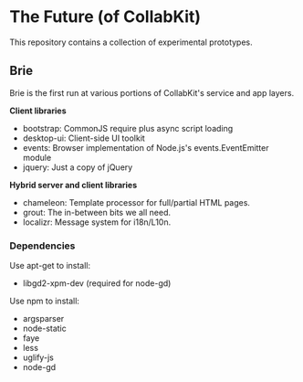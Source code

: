 # The Future (of CollabKit)

This repository contains a collection of experimental prototypes.

## Brie

Brie is the first run at various portions of CollabKit's service and app layers.

**Client libraries**

* bootstrap: CommonJS require plus async script loading
* desktop-ui: Client-side UI toolkit
* events: Browser implementation of Node.js's events.EventEmitter module
* jquery: Just a copy of jQuery

**Hybrid server and client libraries**

* chameleon: Template processor for full/partial HTML pages.
* grout: The in-between bits we all need.
* localizr: Message system for i18n/L10n.

### Dependencies

Use apt-get to install:
* libgd2-xpm-dev (required for node-gd)

Use npm to install:
* argsparser
* node-static
* faye
* less
* uglify-js
* node-gd
